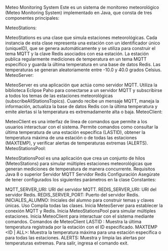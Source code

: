 
Meteo Monitoring System
Este es un sistema de monitoreo meteorológico (Meteo Monitoring System) implementado en Java, que consta de tres componentes principales:

MeteoStations:

MeteoStations es una clase que simula estaciones meteorológicas. Cada instancia de esta clase representa una estación con un identificador único (uniqueID), que se genera automáticamente y se utiliza para construir el tema MQTT y la clave Redis asociados con esa estación.
La estación publica regularmente mediciones de temperatura en un tema MQTT específico y guarda la última temperatura en una base de datos Redis.
Las temperaturas se generan aleatoriamente entre -10.0 y 40.0 grados Celsius.
MeteoServer:

MeteoServer es una aplicación que actúa como servidor MQTT. Utiliza la biblioteca Eclipse Paho para conectarse a un servidor MQTT y subscribirse a todos los temas de las estaciones meteorológicas (subscribeAllStationsTopics).
Cuando recibe un mensaje MQTT, maneja la información, actualiza la base de datos Redis con la última temperatura y emite alertas si la temperatura es extremadamente alta o baja.
MeteoClient:

MeteoClient es una interfaz de línea de comandos que permite a los usuarios interactuar con el sistema. Permite comandos como consultar la última temperatura de una estación específica (LASTID), obtener la temperatura máxima de una estación o de todas las estaciones (MAXTEMP), y verificar alertas de temperaturas extremas (ALERTS).
MeteoStationsPool:

MeteoStationsPool es una aplicación que crea un conjunto de hilos (MeteoStations) para simular múltiples estaciones meteorológicas que generan mediciones de temperatura de manera concurrente.
Requisitos
Java 8 o superior
Servidor MQTT
Servidor Redis
Configuración
Asegúrate de tener configurados los siguientes parámetros en la clase Constantes:

MQTT_SERVER_URI: URI del servidor MQTT.
REDIS_SERVER_URI: URI del servidor Redis.
REDIS_SERVER_PORT: Puerto del servidor Redis.
INICIALES_ALUMNO: Iniciales del alumno para construir temas y claves únicas.
Uso
Compila todas las clases.
Inicia MeteoServer para establecer la conexión MQTT y Redis.
Inicia MeteoStationsPool para simular múltiples estaciones.
Inicia MeteoClient para interactuar con el sistema mediante comandos.
Comandos de MeteoClient
LASTID <ID>: Muestra la última temperatura registrada por la estación con el ID especificado.
MAXTEMP <ID | ALL>: Muestra la temperatura máxima para una estación específica o para todas las estaciones.
ALERTS: Muestra y limpia las alertas por temperaturas extremas.
Para salir, ingresa el comando exit.